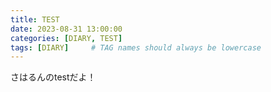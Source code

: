 ```yaml
---
title: TEST
date: 2023-08-31 13:00:00 
categories: [DIARY, TEST]
tags: [DIARY]     # TAG names should always be lowercase
---
```


さはるんのtestだよ！
